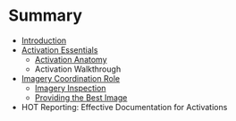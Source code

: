 # Summary

* [Introduction](README.md)
* [Activation Essentials](activation_essentials.md)
   * [Activation Anatomy](activation_anatomy.md)
   * Activation Walkthrough
* [Imagery Coordination Role](imagery_coordination_role.md)
   * [Imagery Inspection](article.md)
   * [Providing the Best Image](providing_the_best_image.md)
* HOT Reporting: Effective Documentation for Activations

